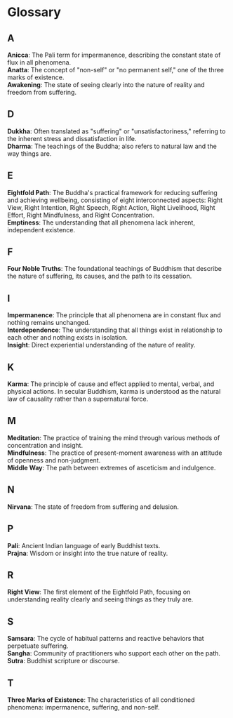 # Glossary

## A
**Anicca**: The Pali term for impermanence, describing the constant state of flux in all phenomena.  
**Anatta**: The concept of "non-self" or "no permanent self," one of the three marks of existence.  
**Awakening**: The state of seeing clearly into the nature of reality and freedom from suffering.

## D
**Dukkha**: Often translated as "suffering" or "unsatisfactoriness," referring to the inherent stress and dissatisfaction in life.  
**Dharma**: The teachings of the Buddha; also refers to natural law and the way things are.

## E
**Eightfold Path**: The Buddha's practical framework for reducing suffering and achieving wellbeing, consisting of eight interconnected aspects: Right View, Right Intention, Right Speech, Right Action, Right Livelihood, Right Effort, Right Mindfulness, and Right Concentration.  
**Emptiness**: The understanding that all phenomena lack inherent, independent existence.

## F
**Four Noble Truths**: The foundational teachings of Buddhism that describe the nature of suffering, its causes, and the path to its cessation.

## I
**Impermanence**: The principle that all phenomena are in constant flux and nothing remains unchanged.  
**Interdependence**: The understanding that all things exist in relationship to each other and nothing exists in isolation.  
**Insight**: Direct experiential understanding of the nature of reality.

## K
**Karma**: The principle of cause and effect applied to mental, verbal, and physical actions. In secular Buddhism, karma is understood as the natural law of causality rather than a supernatural force.

## M
**Meditation**: The practice of training the mind through various methods of concentration and insight.  
**Mindfulness**: The practice of present-moment awareness with an attitude of openness and non-judgment.  
**Middle Way**: The path between extremes of asceticism and indulgence.

## N
**Nirvana**: The state of freedom from suffering and delusion.

## P
**Pali**: Ancient Indian language of early Buddhist texts.  
**Prajna**: Wisdom or insight into the true nature of reality.

## R
**Right View**: The first element of the Eightfold Path, focusing on understanding reality clearly and seeing things as they truly are.

## S
**Samsara**: The cycle of habitual patterns and reactive behaviors that perpetuate suffering.  
**Sangha**: Community of practitioners who support each other on the path.  
**Sutra**: Buddhist scripture or discourse.

## T
**Three Marks of Existence**: The characteristics of all conditioned phenomena: impermanence, suffering, and non-self.